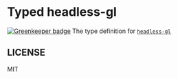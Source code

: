 # Typed headless-gl

[![Greenkeeper badge](https://badges.greenkeeper.io/GrimoireGL/typed-headless-gl.svg)](https://greenkeeper.io/)
The type definition for [`headless-gl`](https://github.com/stackgl/headless-gl)

## LICENSE
MIT

